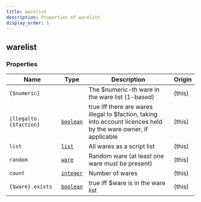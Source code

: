 ```yaml
---
title: warelist
description: Properties of warelist
display_order: 1
---
```


## warelist

### Properties

| Name | Type | Description | Origin |
|------|------|-------------|--------|
| `{$numeric}` |  | The $numeric-th ware in the ware list (1-based) | (this) |
| `illegalto.{$faction}` | [`boolean`](./boolean.md) | true iff there are wares illegal to $faction, taking into account licences held by the ware owner, if applicable | (this) |
| `list` | [`list`](./list.md) | All wares as a script list | (this) |
| `random` | [`ware`](./ware.md) | Random ware (at least one ware must be present) | (this) |
| `count` | [`integer`](./integer.md) | Number of wares | (this) |
| `{$ware}.exists` | [`boolean`](./boolean.md) | true iff $ware is in the ware list | (this) |


